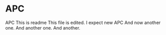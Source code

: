 # APC
APC
This is readme
This file is edited. I expect new APC
And now another one.
And another one.
And another.
